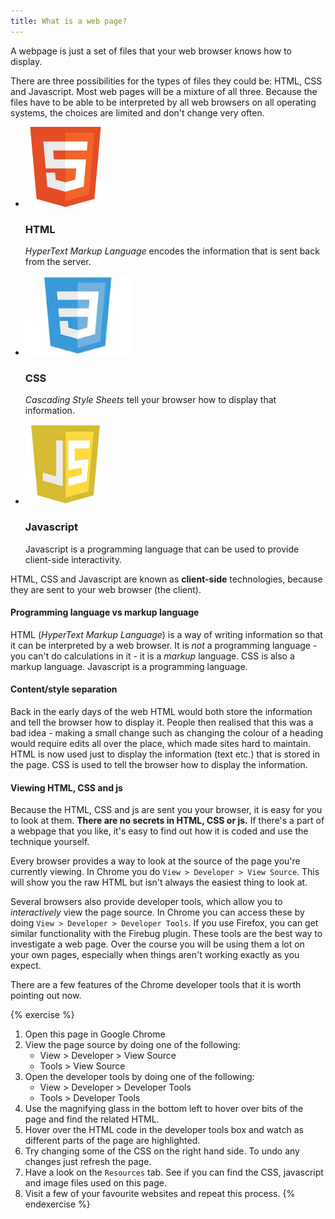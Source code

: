 ```yaml
---
title: What is a web page?
---
```



A webpage is just a set of files that your web browser knows how to display.

There are three possibilities for the types of files they could be: HTML, CSS and Javascript. Most web pages will be a mixture of all three. Because the files have to be able to be interpreted by all web browsers on all operating systems, the choices are limited and don't change very often.

<ul class="thumbnails">
  <li class="span3">
    <div class="thumbnail">
      <img src="/assets/html5_logo_128.png" style="height: 128px;" alt="">
      <h3>HTML</h3>
      <p><em>HyperText Markup Language</em> encodes the information that is sent back from the server.</p>
    </div>
  </li>
  <li class="span3">
    <div class="thumbnail">
      <img src="/assets/css.jpeg"  style="height: 128px;" alt="">
      <h3>CSS</h3>
      <p><em>Cascading Style Sheets</em> tell your browser how to display that information.</p>
    </div>
  </li>
  <li class="span3">
    <div class="thumbnail">
      <img src="/assets/js.jpeg"  style="height: 128px;" alt="">
      <h3>Javascript</h3>
      <p>Javascript is a programming language that can be used to provide client-side interactivity.</p>
    </div>
</li>
</ul>

HTML, CSS and Javascript are known as **client-side** technologies, because they are sent to your web browser (the client).

#### Programming language vs markup language

HTML (*HyperText Markup Language*) is a way of writing information so that it can be interpreted by a web browser. It is *not* a programming language - you can't do calculations in it - it is a _markup_ language. CSS is also a markup language. Javascript is a programming language.

#### Content/style separation

Back in the early days of the web HTML would both store the information and tell the browser how to display it. People then realised that this was a bad idea - making a small change such as changing the colour of a heading would require edits all over the place, which made sites hard to maintain. HTML is now used just to display the information (text etc.) that is stored in the page. CSS is used to tell the browser how to display the information.

#### Viewing HTML, CSS and js

Because the HTML, CSS and js are sent you your browser, it is easy for you to look at them. **There are no secrets in HTML, CSS or js.** If there's a part of a webpage that you like, it's easy to find out how it is coded and use the technique yourself.

Every browser provides a way to look at the source of the page you're currently viewing. In Chrome you do `View > Developer > View Source`. This will show you the raw HTML but isn't always the easiest thing to look at.

Several browsers also provide developer tools, which allow you to *interactively* view the page source. In Chrome you can access these by doing `View > Developer > Developer Tools`. If you use Firefox, you can get similar functionality with the Firebug plugin. These tools are the best way to investigate a web page. Over the course you will be using them a lot on your own pages, especially when things aren't working exactly as you expect.

There are a few features of the Chrome developer tools that it is worth pointing out now.


{% exercise %}
1. Open this page in Google Chrome
2. View the page source by doing one of the following:
    * View > Developer > View Source
    * Tools > View Source
3. Open the developer tools by doing one of the following:
    * View > Developer > Developer Tools
    * Tools > Developer Tools
4. Use the magnifying glass in the bottom left to hover over bits of the page and find the related HTML.
5. Hover over the HTML code in the developer tools box and watch as different parts of the page are highlighted.
6. Try changing some of the CSS on the right hand side. To undo any changes just refresh the page.
7. Have a look on the `Resources` tab. See if you can find the CSS, javascript and image files used on this page.
8. Visit a few of your favourite websites and repeat this process.
{% endexercise %}
